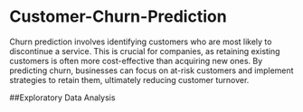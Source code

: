# Customer-Churn-Prediction


Churn prediction involves identifying customers who are most likely to discontinue a service. This is crucial for companies, as retaining existing customers is often more cost-effective than acquiring new ones. By predicting churn, businesses can focus on at-risk customers and implement strategies to retain them, ultimately reducing customer turnover.

##Exploratory Data Analysis
